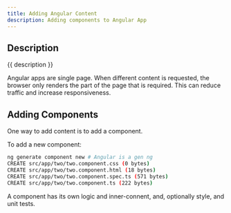 ```yaml
---
title: Adding Angular Content
description: Adding components to Angular App
---
```


## Description

{{ description }}

Angular apps are single page.  When different content is requested, the browser only renders the part of the page that is required.  This can reduce traffic and increase responsiveness.

## Adding Components

One way to add content is to add a component.  

To add a new component:

```bash
ng generate component new # Angular is a gen ng
CREATE src/app/two/two.component.css (0 bytes)
CREATE src/app/two/two.component.html (18 bytes)
CREATE src/app/two/two.component.spec.ts (571 bytes)
CREATE src/app/two/two.component.ts (222 bytes)
```

A component has its own logic and inner-connent, and, optionally style, and unit tests.

